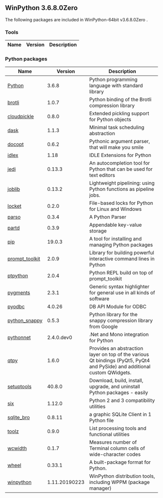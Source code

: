 ## WinPython 3.6.8.0Zero 

The following packages are included in WinPython-64bit v3.6.8.0Zero .

### Tools

Name | Version | Description
-----|---------|------------


### Python packages

Name | Version | Description
-----|---------|------------
[Python](http://www.python.org/) | 3.6.8 | Python programming language with standard library
[brotli](https://pypi.org/project/brotli) | 1.0.7 | Python binding of the Brotli compression library
[cloudpickle](https://pypi.org/project/cloudpickle) | 0.8.0 | Extended pickling support for Python objects
[dask](https://pypi.org/project/dask) | 1.1.3 | Minimal task scheduling abstraction
[docopt](https://pypi.org/project/docopt) | 0.6.2 | Pythonic argument parser, that will make you smile
[idlex](https://pypi.org/project/idlex) | 1.18 | IDLE Extensions for Python
[jedi](https://pypi.org/project/jedi) | 0.13.3 | An autocompletion tool for Python that can be used for text editors
[joblib](https://pypi.org/project/joblib) | 0.13.2 | Lightweight pipelining: using Python functions as pipeline jobs.
[locket](https://pypi.org/project/locket) | 0.2.0 | File-based locks for Python for Linux and Windows
[parso](https://pypi.org/project/parso) | 0.3.4 | A Python Parser
[partd](https://pypi.org/project/partd) | 0.3.9 | Appendable key-value storage
[pip](https://pypi.org/project/pip) | 19.0.3 | A tool for installing and managing Python packages
[prompt_toolkit](https://pypi.org/project/prompt_toolkit) | 2.0.9 | Library for building powerful interactive command lines in Python
[ptpython](https://pypi.org/project/ptpython) | 2.0.4 | Python REPL build on top of prompt_toolkit
[pygments](http://pygments.org) | 2.3.1 | Generic syntax highlighter for general use in all kinds of software
[pyodbc](https://pypi.org/project/pyodbc) | 4.0.26 | DB API Module for ODBC
[python_snappy](https://pypi.org/project/python_snappy) | 0.5.3 | Python library for the snappy compression library from Google
[pythonnet](https://pypi.org/project/pythonnet) | 2.4.0.dev0 | .Net and Mono integration for Python
[qtpy](https://pypi.org/project/qtpy) | 1.6.0 | Provides an abstraction layer on top of the various Qt bindings (PyQt5, PyQt4 and PySide) and additional custom QWidgets.
[setuptools](https://pypi.org/project/setuptools) | 40.8.0 | Download, build, install, upgrade, and uninstall Python packages - easily
[six](https://pypi.org/project/six) | 1.12.0 | Python 2 and 3 compatibility utilities
[sqlite_bro](https://pypi.org/project/sqlite_bro) | 0.8.11 | a graphic SQLite Client in 1 Python file
[toolz](https://pypi.org/project/toolz) | 0.9.0 | List processing tools and functional utilities
[wcwidth](https://pypi.org/project/wcwidth) | 0.1.7 | Measures number of Terminal column cells of wide-character codes
[wheel](https://pypi.org/project/wheel) | 0.33.1 | A built-package format for Python.
[winpython](http://winpython.github.io/) | 1.11.20190223 | WinPython distribution tools, including WPPM (package manager)